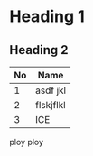 # Heading 1
## Heading 2

|No|Name|
|--|----|
| 1| asdf jkl |
| 2 | flskjflkl |
| 3 | ICE |


ploy ploy
